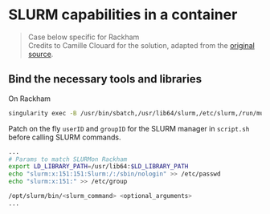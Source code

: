 # SLURM capabilities in a container

> Case below specific for Rackham  
> Credits to Camille Clouard for the solution, adapted from the [original source](https://info.gwdg.de/wiki/doku.php?id=wiki:hpc:usage_of_slurm_within_a_singularity_container).


## Bind the necessary tools and libraries
On Rackham
```bash
singularity exec -B /usr/bin/sbatch,/usr/lib64/slurm,/etc/slurm,/run/munge,/usr/lib64/libmunge.so.2 container.sif  script.sh
```

Patch on the fly `userID` and `groupID` for the SLURM manager in `script.sh` before calling SLURM commands.

```bash
...
# Params to match SLURMon Rackham	
export LD_LIBRARY_PATH=/usr/lib64:$LD_LIBRARY_PATH
echo "slurm:x:151:151:Slurm:/:/sbin/nologin" >> /etc/passwd
echo "slurm:x:151:" >> /etc/group

/opt/slurm/bin/<slurm_command> <optional_arguments>
...
```